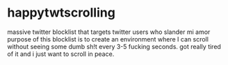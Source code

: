 # happytwtscrolling
massive twitter blocklist that targets twitter users who slander mi amor
purpose of this blocklist is to create an environment where I can scroll without seeing some dumb sh!t every 
3-5 fucking seconds. got really tired of it and i just want to scroll in peace. 
